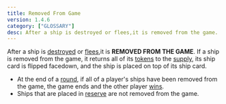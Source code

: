 ```yaml
---
title: Removed From Game
version: 1.4.6
category: ["GLOSSARY"]
desc: After a ship is destroyed or flees,it is removed from the game.
---
```


After a ship is [destroyed](/rules/Destoryed) or [flees](/rules/Flee),it is **REMOVED FROM THE GAME**. If a ship is removed from the game, it returns all of its [tokens](/rules/Tokens) to the [supply](/rules/Supply), its ship card is flipped facedown, and the ship is placed on top of its ship card.

- At the end of a [round](/rules/Round), if all of a player's ships have been removed from the game, the game ends and the other player [wins](/rules/Winning_The_Game).
- Ships that are placed in [reserve](/rules/Reserve) are not removed from the game.
